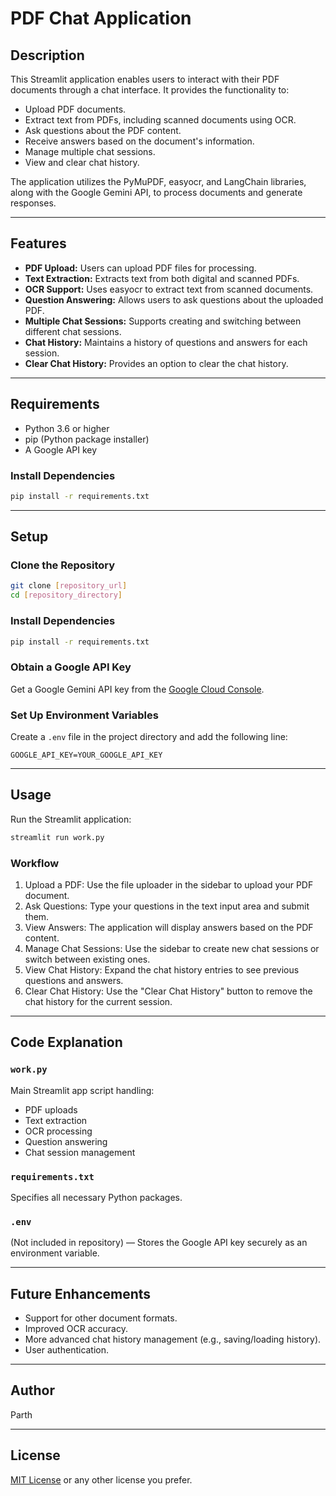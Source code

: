 # PDF Chat Application

## Description

This Streamlit application enables users to interact with their PDF documents through a chat interface. It provides the functionality to:

- Upload PDF documents.
- Extract text from PDFs, including scanned documents using OCR.
- Ask questions about the PDF content.
- Receive answers based on the document's information.
- Manage multiple chat sessions.
- View and clear chat history.

The application utilizes the PyMuPDF, easyocr, and LangChain libraries, along with the Google Gemini API, to process documents and generate responses.

---

## Features

- **PDF Upload:** Users can upload PDF files for processing.
- **Text Extraction:** Extracts text from both digital and scanned PDFs.
- **OCR Support:** Uses easyocr to extract text from scanned documents.
- **Question Answering:** Allows users to ask questions about the uploaded PDF.
- **Multiple Chat Sessions:** Supports creating and switching between different chat sessions.
- **Chat History:** Maintains a history of questions and answers for each session.
- **Clear Chat History:** Provides an option to clear the chat history.

---

## Requirements

- Python 3.6 or higher
- pip (Python package installer)
- A Google API key

### Install Dependencies

```bash
pip install -r requirements.txt
```

---

## Setup

### Clone the Repository

```bash
git clone [repository_url]
cd [repository_directory]
```

### Install Dependencies

```bash
pip install -r requirements.txt
```

### Obtain a Google API Key

Get a Google Gemini API key from the [Google Cloud Console](https://console.cloud.google.com/).

### Set Up Environment Variables

Create a `.env` file in the project directory and add the following line:

```env
GOOGLE_API_KEY=YOUR_GOOGLE_API_KEY
```

---

## Usage

Run the Streamlit application:

```bash
streamlit run work.py
```

### Workflow

1. Upload a PDF: Use the file uploader in the sidebar to upload your PDF document.
2. Ask Questions: Type your questions in the text input area and submit them.
3. View Answers: The application will display answers based on the PDF content.
4. Manage Chat Sessions: Use the sidebar to create new chat sessions or switch between existing ones.
5. View Chat History: Expand the chat history entries to see previous questions and answers.
6. Clear Chat History: Use the "Clear Chat History" button to remove the chat history for the current session.

---

## Code Explanation

### `work.py`

Main Streamlit app script handling:

- PDF uploads
- Text extraction
- OCR processing
- Question answering
- Chat session management

### `requirements.txt`

Specifies all necessary Python packages.

### `.env`

(Not included in repository) — Stores the Google API key securely as an environment variable.

---

## Future Enhancements

- Support for other document formats.
- Improved OCR accuracy.
- More advanced chat history management (e.g., saving/loading history).
- User authentication.

---

## Author

Parth

---

## License

[MIT License](https://opensource.org/licenses/MIT) or any other license you prefer.

